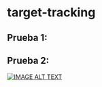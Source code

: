 # target-tracking

## Prueba 1:




## Prueba 2:

[![IMAGE ALT TEXT](https://img.youtube.com/vi/AZoS_HbZ6SA/0.jpg)](https://www.youtube.com/watch?v=AZoS_HbZ6SA)
